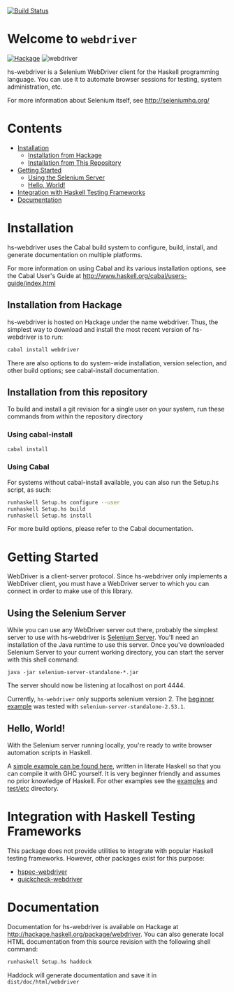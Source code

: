 [![Build Status](https://travis-ci.org/kallisti-dev/hs-webdriver.svg?branch=master)](https://travis-ci.org/kallisti-dev/hs-webdriver)

# Welcome to `webdriver`
[![Hackage](https://img.shields.io/hackage/v/webdriver.svg)](https://hackage.haskell.org/package/webdriver) ![webdriver](https://github.com/codedownio/hs-webdriver/workflows/ci/badge.svg)

hs-webdriver is a Selenium WebDriver client for the Haskell programming language. You can use it to automate browser sessions for testing, system administration, etc.

For more information about Selenium itself, see http://seleniumhq.org/

# Contents
* [Installation](#installation)
    * [Installation from Hackage](#installation-from-hackage)
    * [Installation from This Repository](#installation-from-this-repository)
* [Getting Started](#getting-started)
    * [Using the Selenium Server](#using-the-selenium-server)
    * [Hello, World!](#hello-world)
* [Integration with Haskell Testing Frameworks](#integration-with-haskell-testing-frameworks)
* [Documentation](#documentation)

# Installation
hs-webdriver uses the Cabal build system to configure, build, install, and generate documentation on multiple platforms.

For more information on using Cabal and its various installation options, see the Cabal User's Guide at http://www.haskell.org/cabal/users-guide/index.html

## Installation from Hackage
hs-webdriver is hosted on Hackage under the name webdriver. Thus, the simplest way to download and install the most recent version of hs-webdriver is to run:

```sh
cabal install webdriver
```
There are also options to do system-wide installation, version selection, and other build options; see cabal-install documentation.

## Installation from this repository

To build and install a git revision for a single user on your system, run these commands from within the repository directory


### Using cabal-install

```sh
cabal install
```

### Using Cabal

For systems without cabal-install available, you can also run the Setup.hs
script, as such:

```sh
runhaskell Setup.hs configure --user
runhaskell Setup.hs build
runhaskell Setup.hs install
```

For more build options, please refer to the Cabal documentation.


# Getting Started

WebDriver is a client-server protocol. Since hs-webdriver only implements a WebDriver client, you must have a WebDriver server to which you can connect in order to make use of this library.

## Using the Selenium Server
While you can use any WebDriver server out there, probably the simplest server to use with hs-webdriver is [Selenium Server](http://docs.seleniumhq.org/download/). You'll need an installation of the Java runtime to use this server. Once you've downloaded Selenium Server to your current working directory, you can start the server with this shell command:

    java -jar selenium-server-standalone-*.jar

The server should now be listening at localhost on port 4444.

Currently, `hs-webdriver` only supports selenium version 2.
The [beginner example](/examples/readme-example-beginner.md) was
tested with `selenium-server-standalone-2.53.1`.

## Hello, World!
With the Selenium server running locally, you're ready to write browser automation scripts in Haskell.

A [simple example can be found here](/examples/readme-example-beginner.md), written in literate Haskell so that you can compile it with GHC yourself. It is very beginner friendly and assumes no prior knowledge of Haskell. For other examples see the [examples](examples/) and [test/etc](test/etc/) directory.


# Integration with Haskell Testing Frameworks

This package does not provide utilities to integrate with popular Haskell testing frameworks. However, other packages exist for this purpose:

* [hspec-webdriver](https://hackage.haskell.org/package/hspec-webdriver)
* [quickcheck-webdriver](https://hackage.haskell.org/package/quickcheck-webdriver)

# Documentation

Documentation for hs-webdriver is available on Hackage at <http://hackage.haskell.org/package/webdriver>. You can also generate local HTML documentation from this source revision with the following shell command:

```sh
runhaskell Setup.hs haddock
```

Haddock will generate documentation and save it in `dist/doc/html/webdriver`
